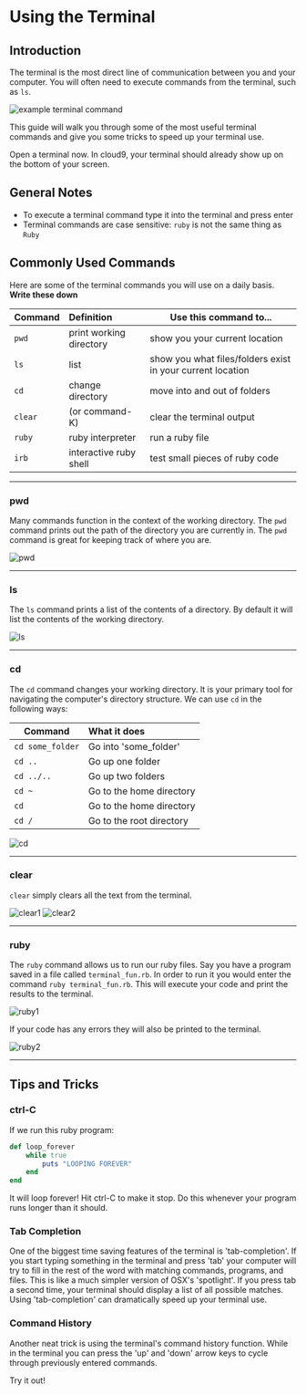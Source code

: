 # Using the Terminal

## Introduction

The terminal is the most direct line of communication between you and your computer. You will often need to execute commands from the terminal, such as `ls`.

![example terminal command](./assets/terminal/example_terminal_command.png)

This guide will walk you through some of the most useful terminal commands and give you some tricks to speed up your terminal use.

Open a terminal now. In cloud9, your terminal should already show up on the bottom of your screen.

## General Notes

- To execute a terminal command type it into the terminal and press enter
- Terminal commands are case sensitive: `ruby` is not the same thing as `Ruby`

## Commonly Used Commands

Here are some of the terminal commands you will use on a daily basis. **Write these down**

 Command | Definition              | Use this command to...
 ------- |:------------------------|------------------------------
 `pwd`   | print working directory | show you your current location
 `ls`    | list                    | show you what files/folders exist in your current location
 `cd`    | change directory        | move into and out of folders
 `clear` | (or command-K)          | clear the terminal output
 `ruby`  | ruby interpreter        | run a ruby file
 `irb`   | interactive ruby shell  | test small pieces of ruby code

---
### pwd

Many commands function in the context of the working directory. The `pwd` command prints out the path of the directory you are currently in. The `pwd` command is great for keeping track of where you are.

![pwd](./assets/terminal/pwd.png)

---
### ls

The `ls` command prints a list of the contents of a directory. By default it will list the contents of the working directory.

![ls](./assets/terminal/ls.png)

---
### cd

The `cd` command changes your working directory. It is your primary tool for navigating the computer's directory structure. We can use `cd` in the following ways:

 Command          | What it does
 ---------------- |:------------------------
 `cd some_folder` | Go into 'some_folder'
 `cd ..`          | Go up one folder
 `cd ../..`       | Go up two folders
 `cd ~`           | Go to the home directory
 `cd`             | Go to the home directory
 `cd /`           | Go to the root directory


![cd](./assets/terminal/cd.png)

---
### clear

`clear` simply clears all the text from the terminal.

![clear1](./assets/terminal/clear1.png)
![clear2](./assets/terminal/clear2.png)

---
### ruby

The `ruby` command allows us to run our ruby files. Say you have a program saved in a file called `terminal_fun.rb`. In order to run it you would enter the command `ruby terminal_fun.rb`. This will execute your code and print the results to the terminal.

![ruby1](./assets/terminal/ruby1.png)

If your code has any errors they will also be printed to the terminal.

![ruby2](./assets/terminal/ruby2.png)

---
## Tips and Tricks
### ctrl-C

If we run this ruby program:

```ruby
def loop_forever
    while true
        puts "LOOPING FOREVER"
    end
end

```

It will loop forever! Hit ctrl-C to make it stop. Do this whenever your program runs longer than it should.

### Tab Completion

One of the biggest time saving features of the terminal is 'tab-completion'. If you start typing something in the terminal and press 'tab' your computer will try to fill in the rest of the word with matching commands, programs, and files. This is like a much simpler version of OSX's 'spotlight'. If you press tab a second time, your terminal should display a list of all possible matches. Using 'tab-completion' can dramatically speed up your terminal use.

### Command History

Another neat trick is using the terminal's command history function. While in the terminal you can press the 'up' and 'down' arrow keys to cycle through previously entered commands.

Try it out!
